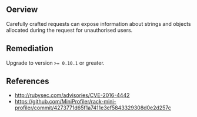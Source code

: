 ## Oerview
Carefully crafted requests can expose information about strings and objects allocated during the request for unauthorised users.

## Remediation
Upgrade to version `>= 0.10.1` or greater.

## References
- http://rubysec.com/advisories/CVE-2016-4442
- https://github.com/MiniProfiler/rack-mini-profiler/commit/4273771d65f1a7411e3ef5843329308d0e2d257c
